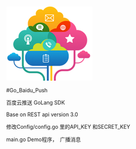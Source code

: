 ![](./src/tree.png)

#Go_Baidu_Push

百度云推送 GoLang SDK

Base on REST api version 3.0

修改Config/config.go 里的API_KEY 和SECRET_KEY

main.go Demo程序，　广播消息
